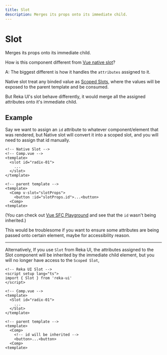 ```yaml
---
title: Slot
description: Merges its props onto its immediate child.
---
```


# Slot

<Description>
Merges its props onto its immediate child.
</Description>

<Callout type="tip" title="Question">

How is this component different from [Vue native slot](https://vuejs.org/guide/components/slots.html)?

A: The biggest different is how it handles the `attributes` assigned to it.

</Callout>

Native slot treat any binded value as [Scoped Slots](https://vuejs.org/guide/components/slots.html#scoped-slots), where the values will be exposed to the parent template and be consumed.

But Reka UI's slot behave differently, it would merge all the assigned attributes onto it's immediate child.

## Example

Say we want to assign an `id` attribute to whatever component/element that was rendered, but Native slot will convert it into a scoped slot, and you will need to assign that id manually.

```vue
<!-- Native Slot -->
<!-- Comp.vue -->
<template>
  <slot id="radix-01">
    ...
  </slot>
</template>

<!-- parent template -->
<template>
  <Comp v-slot="slotProps">
    <button :id="slotProps.id">...<button>
  <Comp>
<template>
```
(You can check out
[Vue SFC Playground](https://play.vuejs.org/#eNp9UrFOwzAQ/ZWTly4oUelWhUgFdYABKmD0EpJr45LYln1JK1X5d84OTQEB2/m9d+fnez6JlbVJ36FYisyXTlkCj9TZXGrVWuMITuBwCwNsnWlhxtLZRN2Z1o64FEkaTmGUFFKD1Fk6zuNJfCBsbVMQ8gkgq+f5xhnr0xWRU28doQelwTeG4FB4PSMoC+cUVmB6dFnKDbEx3BErrrmNjM4VO65N11RQFz2Cqm6kmF8vpMjST0XsjPa4zNLJirgS5Eujt2qX7L3RvINT0EpRslY16J4sKaO9FEuITOCKpjGHh4iR6/DqjJc1lu+/4Ht/DJgUG4ceXc/7mTgq3A5ppNcvj3jkeiJbU3UNq/8hn9GbpgseR9ltpyu2/UUX3d7HuJTevfr1kVD786OC0aAcol4KTi+s6a+nX+wukkXsk3rgLZ6TD5/oW9C895jpJZScvwUjP4IYPgAfN9Yc) and see that the `id` wasn't being inherited.)

This would be troublesome if you want to ensure some attributes are being passed onto certain element, maybe for accessibility reason.

---

Alternatively, If you use `Slot` from Reka UI, the attributes assigned to the Slot component will be inherited by the immediate child element, but you will no longer have access to the `Scoped Slot`,

```vue
<!-- Reka UI Slot -->
<script setup lang="ts">
import { Slot } from 'reka-ui'
</script>

<!-- Comp.vue -->
<template>
  <Slot id="radix-01">
    ...
  </Slot>
</template>

<!-- parent template -->
<template>
  <Comp>
    <!-- id will be inherited -->
    <button>...<button>
  <Comp>
<template>
```
